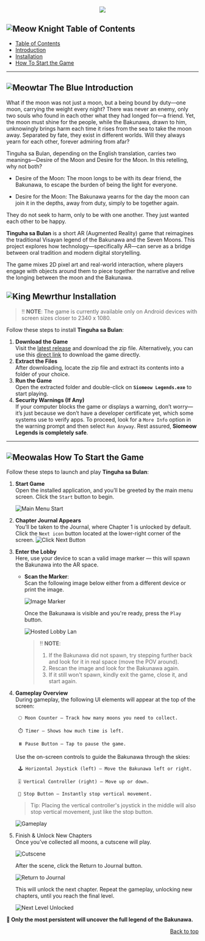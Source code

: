 <a id="readme-top"></a>
<h1 align="center">
  <img src="https://github.com/BeauBeannie/tinguhasabulan/blob/main/readmeResources/spawn13.png" style="vertical-align: left">
</h1>

## ![Meow Knight](Siomeow%20Legends/Assets/GIFs/Meow_Knight_Idle.gif) Table of Contents
- [ Table of Contents](#-table-of-contents)
- [ Introduction](#-introduction)
- [ Installation](#-installation)
- [ How To Start the Game](#-how-to-start-the-game)

---
<!-- ![-----------------------------------------------------](https://raw.githubusercontent.com/andreasbm/readme/master/assets/lines/rainbow.png) -->

## ![Meowtar The Blue](Siomeow%20Legends/Assets/GIFs/Meowtar_The_Blue_Idle.gif) Introduction

What if the moon was not just a moon, but a being bound by duty—one moon, carrying the weight every night? There was never an enemy, only two souls who found in each other what they had longed for—a friend. Yet, the moon must shine for the people, while the Bakunawa, drawn to him, unknowingly brings harm each time it rises from the sea to take the moon away. Separated by fate, they exist in different worlds. Will they always yearn for each other, forever admiring from afar?

Tinguha sa Bulan, depending on the English translation, carries two meanings—Desire of the Moon and Desire for the Moon. In this retelling, why not both?

* Desire of the Moon: The moon longs to be with its dear friend, the Bakunawa, to escape the burden of being the light for everyone.

* Desire for the Moon: The Bakunawa yearns for the day the moon can join it in the depths, away from duty, simply to be together again.

They do not seek to harm, only to be with one another. They just wanted each other to be happy.

**Tinguha sa Bulan** is a short AR (Augmented Reality) game that reimagines the traditional Visayan legend of the Bakunawa and the Seven Moons. This project explores how technology—specifically AR—can serve as a bridge between oral tradition and modern digital storytelling.

The game mixes 2D pixel art and real-world interaction, where players engage with objects around them to piece together the narrative and relive the longing between the moon and the Bakunawa.

<!-- ![-----------------------------------------------------](https://raw.githubusercontent.com/andreasbm/readme/master/assets/lines/rainbow.png) -->

## ![King Mewrthur](Siomeow%20Legends/Assets/GIFs/King_Mewrthur_Idle.gif) Installation

> ‼️ **NOTE**: The game is currently available only on Android devices with screen sizes closer to 2340 x 1080.

Follow these steps to install **Tinguha sa Bulan**:

1. **Download the Game**  
   Visit the [latest release](https://github.com/BeauBeannie/tinguhasabulan) and download the zip file. Alternatively, you can use this [direct link](https://github.com/Mekuuuuu/siomeow-legends/releases/download/v1.0.0/Siomeow-Legends-v1.0.0-alpha.zip) to download the game directly.
2. **Extract the Files**  
   After downloading, locate the zip file and extract its contents into a folder of your choice.
3. **Run the Game**  
   Open the extracted folder and double-click on **`Siomeow Legends.exe`** to start playing.
4. **Security Warnings (If Any)**  
   If your computer blocks the game or displays a warning, don’t worry—it’s just because we don’t have a developer certificate yet, which some systems use to verify apps. To proceed, look for a `More Info` option in the warning prompt and then select `Run Anyway`. Rest assured, **Siomeow Legends is completely safe**.

---
<!-- ![-----------------------------------------------------](https://raw.githubusercontent.com/andreasbm/readme/master/assets/lines/rainbow.png) -->

## ![Meowalas](Siomeow%20Legends/Assets/GIFs/Meowalas_Idle.gif) How To Start the Game

Follow these steps to launch and play **Tinguha sa Bulan**:

1. **Start Game**  
   Open the installed application, and you’ll be greeted by the main menu screen. Click the `Start` button to begin.
   
   ![Main Menu Start](https://github.com/BeauBeannie/tinguhasabulan/blob/main/readmeResources/spawn12.png)

2. **Chapter Journal Appears**  
   You’ll be taken to the Journal, where Chapter 1 is unlocked by default.
   Click the `Next icon` button located at the lower-right corner of the screen.
   ![Click Next Button](https://github.com/BeauBeannie/tinguhasabulan/blob/main/readmeResources/spawn14.png)

3. **Enter the Lobby**  
   Here, use your device to scan a valid image marker — this will spawn the Bakunawa into the AR space.

   - **Scan the Marker**:   
     Scan the following image below either from a different device or print the image. 

      ![Image Marker](https://github.com/BeauBeannie/tinguhasabulan/blob/main/readmeResources/spawn11.png)
  
       Once the Bakunawa is visible and you're ready, press the `Play` button.

       ![Hosted Lobby Lan](https://github.com/BeauBeannie/tinguhasabulan/blob/main/readmeResources/spawn5.jpg)

     > ‼️ **NOTE**:
     > 1. If the Bakunawa did not spawn, try stepping further back and look for it in real space (move the POV around).
     > 2. Rescan the image and look for the Bakunawa again.
     > 3. If it still won't spawn, kindly exit the game, close it, and start again.

4. **Gameplay Overview**  
   During gameplay, the following UI elements will appear at the top of the screen:

        🌕 Moon Counter – Track how many moons you need to collect.
        
        ⏱️ Timer – Shows how much time is left.
        
        ⏸️ Pause Button – Tap to pause the game.
      
   Use the on-screen controls to guide the Bakunawa through the skies:
      
        🕹️ Horizontal Joystick (left) — Move the Bakunawa left or right.
        
        🎚️ Vertical Controller (right) — Move up or down.
        
        🛑 Stop Button — Instantly stop vertical movement.
  
    > Tip: Placing the vertical controller's joystick in the middle will also stop vertical movement, just like the stop button.
  
     ![Gameplay](https://github.com/BeauBeannie/tinguhasabulan/blob/main/readmeResources/spawn.jpg)

5. Finish & Unlock New Chapters  
  Once you’ve collected all moons, a cutscene will play.

    ![Cutscene](https://github.com/BeauBeannie/tinguhasabulan/blob/main/readmeResources/spawn8.jpg)

    After the scene, click the Return to Journal button.
  
    ![Return to Journal](https://github.com/BeauBeannie/tinguhasabulan/blob/main/readmeResources/spawn7.jpg)
    
    This will unlock the next chapter.
    Repeat the gameplay, unlocking new chapters, until you reach the final level.

    ![Next Level Unlocked](https://github.com/BeauBeannie/tinguhasabulan/blob/main/readmeResources/spawn10.png)
  
  **🐉 Only the most persistent will uncover the full legend of the Bakunawa.**

  
<!-- ![-----------------------------------------------------](https://raw.githubusercontent.com/andreasbm/readme/master/assets/lines/rainbow.png) -->

<p align="right"><a href="#readme-top">Back to top</a></p>
